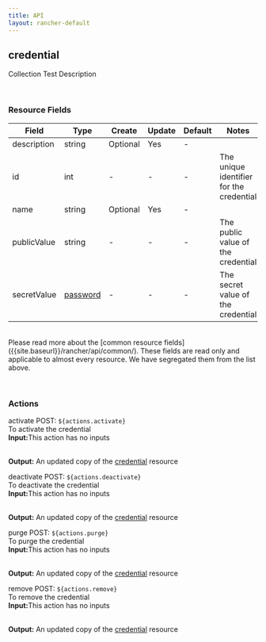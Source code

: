 ```yaml
---
title: API
layout: rancher-default
---
```


## credential

Collection Test Description

​
### Resource Fields

Field | Type | Create | Update | Default | Notes
---|---|---|---|---|---
description | string | Optional | Yes | - | 
id | int | - | - | - | The unique identifier for the credential
name | string | Optional | Yes | - | 
publicValue | string | - | - | - | The public value of the credential
secretValue | [password]({{site.baseurl}}/rancher/api/api-resources/password/) | - | - | - | The secret value of the credential

<br>
Please read more about the [common resource fields]({{site.baseurl}}/rancher/api/common/). 
These fields are read only and applicable to almost every resource. We have segregated them from the list above.
​








​
### Actions

<span class="action">
<span class="header">
activate
<span class="headerright">POST:  <code>${actions.activate}</code></span>
</span>
<div class="action-contents">
To activate the credential
<br>

<span class="input">
<strong>Input:</strong>This action has no inputs
<br>

<br>
</span>

<span class="output"><strong>Output:</strong> An updated copy of the <a href="/rancher/api/api-resources/credential/">credential</a> resource
</span>
</div>
</span>
</span>
</span>

<span class="action">
<span class="header">
deactivate
<span class="headerright">POST:  <code>${actions.deactivate}</code></span>
</span>
<div class="action-contents">
To deactivate the credential
<br>

<span class="input">
<strong>Input:</strong>This action has no inputs
<br>

<br>
</span>

<span class="output"><strong>Output:</strong> An updated copy of the <a href="/rancher/api/api-resources/credential/">credential</a> resource
</span>
</div>
</span>
</span>
</span>

<span class="action">
<span class="header">
purge
<span class="headerright">POST:  <code>${actions.purge}</code></span>
</span>
<div class="action-contents">
To purge the credential
<br>

<span class="input">
<strong>Input:</strong>This action has no inputs
<br>

<br>
</span>

<span class="output"><strong>Output:</strong> An updated copy of the <a href="/rancher/api/api-resources/credential/">credential</a> resource
</span>
</div>
</span>
</span>
</span>

<span class="action">
<span class="header">
remove
<span class="headerright">POST:  <code>${actions.remove}</code></span>
</span>
<div class="action-contents">
To remove the credential
<br>

<span class="input">
<strong>Input:</strong>This action has no inputs
<br>

<br>
</span>

<span class="output"><strong>Output:</strong> An updated copy of the <a href="/rancher/api/api-resources/credential/">credential</a> resource
</span>
</div>
</span>
</span>
</span>

